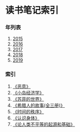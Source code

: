 读书笔记索引
====================

### 年列表
1. [2015](2015/README2015.md)
2. [2016](2016/README2016.md)
3. [2017](2017/README2017.md)
4. [2018](2018/README2018.md)
5. [2019](2019/README2019.md)


### 索引
1. [《恶意》](rn2020_001.md)
2. [《小岛经济学》](rn2020_002.md)
3. [《苏菲的世界》](rn2020_003.md)
4. [《希腊人的故事(全三册)》](rn2020_004.md)
5. [《时间的秩序》](rn2020_005.md)
6. [《认识身体》](rn2020_006.md)
7. [《论人类不平等的起源和基础》](rn2020_007.md)



